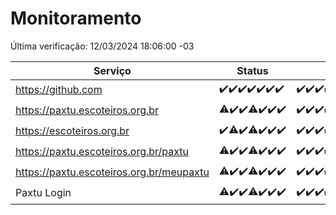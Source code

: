 # Monitoramento

Última verificação: 12/03/2024 18:06:00 -03

|Serviço|Status|Últimas 24h|
|---|---|---|
|https://github.com|<span title="2024-03-05: OK=24">✔️</span><span title="2024-03-06: OK=24">✔️</span><span title="2024-03-07: OK=24">✔️</span><span title="2024-03-08: OK=24">✔️</span><span title="2024-03-09: OK=24">✔️</span><span title="2024-03-10: OK=24">✔️</span><span title="2024-03-11: OK=21">✔️</span>|<span title="11/03/2024 18:06:00 -03 : 200">✔️</span><span title="11/03/2024 19:05:00 -03 : 200">✔️</span><span title="11/03/2024 20:07:00 -03 : 200">✔️</span><span title="11/03/2024 21:29:00 -03 : 200">✔️</span><span title="11/03/2024 22:38:00 -03 : 200">✔️</span><span title="11/03/2024 23:12:00 -03 : 200">✔️</span><span title="12/03/2024 00:07:00 -03 : 200">✔️</span><span title="12/03/2024 01:08:00 -03 : 200">✔️</span><span title="12/03/2024 02:07:00 -03 : 200">✔️</span><span title="12/03/2024 03:08:00 -03 : 200">✔️</span><span title="12/03/2024 04:06:00 -03 : 200">✔️</span><span title="12/03/2024 05:08:00 -03 : 200">✔️</span><span title="12/03/2024 06:07:00 -03 : 200">✔️</span><span title="12/03/2024 07:06:00 -03 : 200">✔️</span><span title="12/03/2024 08:04:00 -03 : 200">✔️</span><span title="12/03/2024 09:10:00 -03 : 200">✔️</span><span title="12/03/2024 10:06:00 -03 : 200">✔️</span><span title="12/03/2024 11:05:00 -03 : 200">✔️</span><span title="12/03/2024 12:06:00 -03 : 200">✔️</span><span title="12/03/2024 13:08:00 -03 : 200">✔️</span><span title="12/03/2024 14:06:00 -03 : 200">✔️</span><span title="12/03/2024 15:07:00 -03 : 200">✔️</span><span title="12/03/2024 16:02:00 -03 : 200">✔️</span><span title="12/03/2024 17:07:00 -03 : 200">✔️</span><span title="12/03/2024 18:06:00 -03 : 200">✔️</span>|
|https://paxtu.escoteiros.org.br|<span title="2024-03-05: OK=23, Falhas=1">⚠️</span><span title="2024-03-06: OK=24">✔️</span><span title="2024-03-07: OK=24">✔️</span><span title="2024-03-08: OK=23, Falhas=1">⚠️</span><span title="2024-03-09: OK=24">✔️</span><span title="2024-03-10: OK=24">✔️</span><span title="2024-03-11: OK=21">✔️</span>|<span title="11/03/2024 18:06:00 -03 : 200">✔️</span><span title="11/03/2024 19:05:00 -03 : 200">✔️</span><span title="11/03/2024 20:07:00 -03 : 200">✔️</span><span title="11/03/2024 21:29:00 -03 : 200">✔️</span><span title="11/03/2024 22:38:00 -03 : 200">✔️</span><span title="11/03/2024 23:12:00 -03 : 200">✔️</span><span title="12/03/2024 00:07:00 -03 : 200">✔️</span><span title="12/03/2024 01:08:00 -03 : 200">✔️</span><span title="12/03/2024 02:07:00 -03 : 200">✔️</span><span title="12/03/2024 03:08:00 -03 : 200">✔️</span><span title="12/03/2024 04:06:00 -03 : 200">✔️</span><span title="12/03/2024 05:08:00 -03 : 200">✔️</span><span title="12/03/2024 06:07:00 -03 : 200">✔️</span><span title="12/03/2024 07:06:00 -03 : 200">✔️</span><span title="12/03/2024 08:04:00 -03 : 200">✔️</span><span title="12/03/2024 09:10:00 -03 : 200">✔️</span><span title="12/03/2024 10:06:00 -03 : 200">✔️</span><span title="12/03/2024 11:05:00 -03 : 200">✔️</span><span title="12/03/2024 12:06:00 -03 : 200">✔️</span><span title="12/03/2024 13:08:00 -03 : 200">✔️</span><span title="12/03/2024 14:06:00 -03 : 200">✔️</span><span title="12/03/2024 15:07:00 -03 : 200">✔️</span><span title="12/03/2024 16:02:00 -03 : 200">✔️</span><span title="12/03/2024 17:07:00 -03 : 200">✔️</span><span title="12/03/2024 18:06:00 -03 : 200">✔️</span>|
|https://escoteiros.org.br|<span title="2024-03-05: OK=24">✔️</span><span title="2024-03-06: OK=23, Falhas=1">⚠️</span><span title="2024-03-07: OK=24">✔️</span><span title="2024-03-08: OK=23, Falhas=1">⚠️</span><span title="2024-03-09: OK=24">✔️</span><span title="2024-03-10: OK=24">✔️</span><span title="2024-03-11: OK=21">✔️</span>|<span title="11/03/2024 18:06:00 -03 : 200">✔️</span><span title="11/03/2024 19:05:00 -03 : 200">✔️</span><span title="11/03/2024 20:07:00 -03 : 200">✔️</span><span title="11/03/2024 21:29:00 -03 : 200">✔️</span><span title="11/03/2024 22:38:00 -03 : 200">✔️</span><span title="11/03/2024 23:12:00 -03 : 200">✔️</span><span title="12/03/2024 00:07:00 -03 : 200">✔️</span><span title="12/03/2024 01:08:00 -03 : 200">✔️</span><span title="12/03/2024 02:07:00 -03 : 200">✔️</span><span title="12/03/2024 03:08:00 -03 : 200">✔️</span><span title="12/03/2024 04:06:00 -03 : 200">✔️</span><span title="12/03/2024 05:08:00 -03 : 200">✔️</span><span title="12/03/2024 06:07:00 -03 : 200">✔️</span><span title="12/03/2024 07:06:00 -03 : 200">✔️</span><span title="12/03/2024 08:04:00 -03 : 200">✔️</span><span title="12/03/2024 09:10:00 -03 : 200">✔️</span><span title="12/03/2024 10:06:00 -03 : 200">✔️</span><span title="12/03/2024 11:05:00 -03 : 200">✔️</span><span title="12/03/2024 12:06:00 -03 : 200">✔️</span><span title="12/03/2024 13:08:00 -03 : 200">✔️</span><span title="12/03/2024 14:06:00 -03 : 200">✔️</span><span title="12/03/2024 15:07:00 -03 : 200">✔️</span><span title="12/03/2024 16:02:00 -03 : 200">✔️</span><span title="12/03/2024 17:07:00 -03 : 200">✔️</span><span title="12/03/2024 18:06:00 -03 : 200">✔️</span>|
|https://paxtu.escoteiros.org.br/paxtu|<span title="2024-03-05: OK=23, Falhas=1">⚠️</span><span title="2024-03-06: OK=24">✔️</span><span title="2024-03-07: OK=24">✔️</span><span title="2024-03-08: OK=23, Falhas=1">⚠️</span><span title="2024-03-09: OK=24">✔️</span><span title="2024-03-10: OK=24">✔️</span><span title="2024-03-11: OK=21">✔️</span>|<span title="11/03/2024 18:06:00 -03 : 200">✔️</span><span title="11/03/2024 19:05:00 -03 : 200">✔️</span><span title="11/03/2024 20:07:00 -03 : 200">✔️</span><span title="11/03/2024 21:29:00 -03 : 200">✔️</span><span title="11/03/2024 22:38:00 -03 : 200">✔️</span><span title="11/03/2024 23:12:00 -03 : 200">✔️</span><span title="12/03/2024 00:07:00 -03 : 200">✔️</span><span title="12/03/2024 01:08:00 -03 : 200">✔️</span><span title="12/03/2024 02:07:00 -03 : 200">✔️</span><span title="12/03/2024 03:08:00 -03 : 200">✔️</span><span title="12/03/2024 04:06:00 -03 : 200">✔️</span><span title="12/03/2024 05:08:00 -03 : 200">✔️</span><span title="12/03/2024 06:07:00 -03 : 200">✔️</span><span title="12/03/2024 07:06:00 -03 : 200">✔️</span><span title="12/03/2024 08:04:00 -03 : 200">✔️</span><span title="12/03/2024 09:10:00 -03 : 200">✔️</span><span title="12/03/2024 10:06:00 -03 : 200">✔️</span><span title="12/03/2024 11:05:00 -03 : 200">✔️</span><span title="12/03/2024 12:06:00 -03 : 200">✔️</span><span title="12/03/2024 13:08:00 -03 : 200">✔️</span><span title="12/03/2024 14:06:00 -03 : 200">✔️</span><span title="12/03/2024 15:07:00 -03 : 200">✔️</span><span title="12/03/2024 16:02:00 -03 : 200">✔️</span><span title="12/03/2024 17:07:00 -03 : 200">✔️</span><span title="12/03/2024 18:06:00 -03 : 200">✔️</span>|
|https://paxtu.escoteiros.org.br/meupaxtu|<span title="2024-03-05: OK=23, Falhas=1">⚠️</span><span title="2024-03-06: OK=24">✔️</span><span title="2024-03-07: OK=24">✔️</span><span title="2024-03-08: OK=23, Falhas=1">⚠️</span><span title="2024-03-09: OK=24">✔️</span><span title="2024-03-10: OK=24">✔️</span><span title="2024-03-11: OK=21">✔️</span>|<span title="11/03/2024 18:06:00 -03 : 200">✔️</span><span title="11/03/2024 19:05:00 -03 : 200">✔️</span><span title="11/03/2024 20:07:00 -03 : 200">✔️</span><span title="11/03/2024 21:29:00 -03 : 200">✔️</span><span title="11/03/2024 22:38:00 -03 : 200">✔️</span><span title="11/03/2024 23:12:00 -03 : 200">✔️</span><span title="12/03/2024 00:07:00 -03 : 200">✔️</span><span title="12/03/2024 01:08:00 -03 : 200">✔️</span><span title="12/03/2024 02:07:00 -03 : 200">✔️</span><span title="12/03/2024 03:08:00 -03 : 200">✔️</span><span title="12/03/2024 04:06:00 -03 : 200">✔️</span><span title="12/03/2024 05:08:00 -03 : 200">✔️</span><span title="12/03/2024 06:07:00 -03 : 200">✔️</span><span title="12/03/2024 07:06:00 -03 : 200">✔️</span><span title="12/03/2024 08:04:00 -03 : 200">✔️</span><span title="12/03/2024 09:10:00 -03 : 200">✔️</span><span title="12/03/2024 10:06:00 -03 : 200">✔️</span><span title="12/03/2024 11:05:00 -03 : 200">✔️</span><span title="12/03/2024 12:06:00 -03 : 200">✔️</span><span title="12/03/2024 13:08:00 -03 : 200">✔️</span><span title="12/03/2024 14:06:00 -03 : 200">✔️</span><span title="12/03/2024 15:07:00 -03 : 200">✔️</span><span title="12/03/2024 16:02:00 -03 : 200">✔️</span><span title="12/03/2024 17:07:00 -03 : 200">✔️</span><span title="12/03/2024 18:06:00 -03 : 200">✔️</span>|
|Paxtu Login|<span title="2024-03-05: OK=23, Falhas=1">⚠️</span><span title="2024-03-06: OK=24">✔️</span><span title="2024-03-07: OK=24">✔️</span><span title="2024-03-08: OK=23, Falhas=1">⚠️</span><span title="2024-03-09: OK=24">✔️</span><span title="2024-03-10: OK=24">✔️</span><span title="2024-03-11: OK=21">✔️</span>|<span title="11/03/2024 18:06:00 -03 : 200">✔️</span><span title="11/03/2024 19:05:00 -03 : 200">✔️</span><span title="11/03/2024 20:07:00 -03 : 200">✔️</span><span title="11/03/2024 21:29:00 -03 : 200">✔️</span><span title="11/03/2024 22:38:00 -03 : 200">✔️</span><span title="11/03/2024 23:12:00 -03 : 200">✔️</span><span title="12/03/2024 00:07:00 -03 : 200">✔️</span><span title="12/03/2024 01:08:00 -03 : 200">✔️</span><span title="12/03/2024 02:07:00 -03 : 200">✔️</span><span title="12/03/2024 03:08:00 -03 : 200">✔️</span><span title="12/03/2024 04:06:00 -03 : 200">✔️</span><span title="12/03/2024 05:08:00 -03 : 200">✔️</span><span title="12/03/2024 06:07:00 -03 : 200">✔️</span><span title="12/03/2024 07:06:00 -03 : 200">✔️</span><span title="12/03/2024 08:04:00 -03 : 200">✔️</span><span title="12/03/2024 09:10:00 -03 : 200">✔️</span><span title="12/03/2024 10:06:00 -03 : 200">✔️</span><span title="12/03/2024 11:05:00 -03 : 200">✔️</span><span title="12/03/2024 12:06:00 -03 : 200">✔️</span><span title="12/03/2024 13:08:00 -03 : 200">✔️</span><span title="12/03/2024 14:06:00 -03 : 200">✔️</span><span title="12/03/2024 15:07:00 -03 : 200">✔️</span><span title="12/03/2024 16:02:00 -03 : 200">✔️</span><span title="12/03/2024 17:07:00 -03 : 200">✔️</span><span title="12/03/2024 18:06:00 -03 : 200">✔️</span>|
